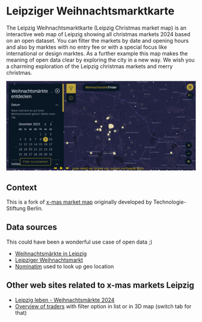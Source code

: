 # Leipziger Weihnachtsmarktkarte

The Leipzig Weihnachtsmarktkarte (Leipzig Christmas market map) is an
interactive web map of Leipzig showing all christmas markets 2024 based on an
open dataset. You can filter the markets by date and opening hours and also by
marktes with no entry fee or with a special focus like international or design
marktes. As a further example this map makes the meaning of open data clear by
exploring the city in a new way. We wish you a charming exploration of the
Leipzig christmas markets and merry christmas.

![Map](/public/social-image.jpg)

## Context

This is a fork of
[x-mas market map](https://github.com/technologiestiftung/weihnachtsmarktkarte)
originally developed by Technologie-Stiftung Berlin.

## Data sources

This could have been a wonderful use case of open data ;)

- [Weihnachtsmärkte in Leipzig](https://www.leipzig.de/freizeit-kultur-und-tourismus/veranstaltungen-und-termine/weihnachten/weihnachtsmaerkte/)
- [Leipziger Weihnachtsmarkt](https://www.leipzig.de/freizeit-kultur-und-tourismus/einkaufen-und-ausgehen/maerkte/leipziger-weihnachtsmarkt)
- [Nominatim](https://nominatim.openstreetmap.org/) used to look up geo location

## Other web sites related to x-mas markets Leipzig

- [Leipzig leben - Weihnachtsmärkte 2024](https://www.leipzig-leben.de/weihnachtsmaerkte-in-leipzig-2024-alle-orte-und-termine/)
- [Overview of traders](https://www.leipzig.de/freizeit-kultur-und-tourismus/einkaufen-und-ausgehen/maerkte/leipziger-weihnachtsmarkt/haendler)
  with filter option in list or in 3D map (switch tab for that)
